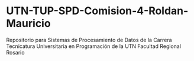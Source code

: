 # UTN-TUP-SPD-Comision-4-Roldan-Mauricio
Repositorio para Sistemas de Procesamiento de Datos de la Carrera Tecnicatura Universitaria en Programación de la UTN Facultad Regional Rosario


